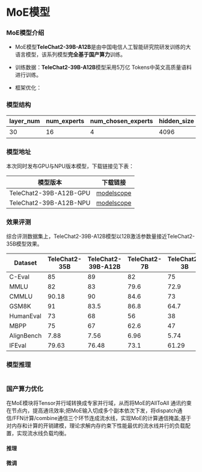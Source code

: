# MoE模型

### MoE模型介绍

- MoE模型**TeleChat2-39B-A12B**是由中国电信人工智能研究院研发训练的大语言模型，该系列模型**完全基于国产算力**训练。

- 训练数据：**TeleChat2-39B-A12B**模型采用5万亿 Tokens中英文高质量语料进行训练。

- 框架优化：

### 模型结构

| layer_num | num_experts | num_chosen_experts | hidden_size | ffn_hidden_size | head_num | tie_word_embeddings | GQA  |
| --------- | ----------- | ------------------ | ----------- | --------------- | -------- | ------------------- | ---- |
| 30        | 16          | 4                  | 4096        | 6144            | 32       | 否                  | 否   |

### 模型地址

本次同时发布GPU与NPU版本模型，下载链接见下表：

| 模型版本               | 下载链接                                                     |
| ---------------------- | ------------------------------------------------------------ |
| TeleChat2-39B-A12B-GPU | [modelscope](https://modelscope.cn/models/TeleAI/TeleChat2-3B) |
| TeleChat2-39B-A12B-NPU | [modelscope](https://modelscope.cn/models/TeleAI/TeleChat2-7B) |


### 效果评测

综合评测数据集上，TeleChat2-39B-A12B模型以12B激活参数量接近TeleChat2-35B模型效果。

| Dataset    | TeleChat2-35B | TeleChat2-39B-A12B | TeleChat2-7B | TeleChat2-3B |
| ---------- | ------------- | ------------------ | ------------ | ------------ |
| C-Eval     | 85            | 89                 | 82           | 75           |
| MMLU       | 82            | 83                 | 79.6         | 72.9         |
| CMMLU      | 90.18         | 90                 | 84.6         | 73           |
| GSM8K      | 91            | 83.5               | 86.8         | 64.7         |
| HumanEval  | 73            | 68                 | 56           | 38           |
| MBPP       | 75            | 67                 | 62.6         | 47           |
| AlignBench | 7.88          | 7.56               | 6.96         | 5.74         |
| IFEval     | 79.63         | 76.48              | 73.1         | 61.29        |

### 模型推理



```python
```



### 国产算力优化

在MoE模块将Tensor并行域转换成专家并行域，从而将MoE的AllToAll 通讯约束在节点内，提高通讯效率;把MoE输入切成多个副本依次下发，将dispatch通信/FFN计算/combine通信三个环节连成流水线，实现MoE的计算通信掩盖;基于对内存和计算的开销建模，理论求解内存约束下性能最优的流水线并行的负载配置，实现流水线负载均衡。

#### 推理



#### 微调





